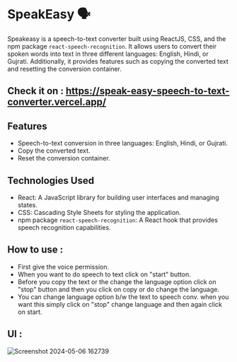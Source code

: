 # SpeakEasy 🗣️

Speakeasy is a speech-to-text converter built using ReactJS, CSS, and the npm package `react-speech-recognition`. It allows users to convert their spoken words into text in three different languages: English, Hindi, or Gujrati. Additionally, it provides features such as copying the converted text and resetting the conversion container.

## Check it on : https://speak-easy-speech-to-text-converter.vercel.app/

## Features

- Speech-to-text conversion in three languages: English, Hindi, or Gujrati.
- Copy the converted text.
- Reset the conversion container.

## Technologies Used

- React: A JavaScript library for building user interfaces and managing states.
- CSS: Cascading Style Sheets for styling the application.
- npm package `react-speech-recognition`: A React hook that provides speech recognition capabilities.

## How to use : 
- First give the voice permission.
- When you want to do speech to text click on "start" button.
- Before you copy the text or the change the language option click on "stop" button and then you click on copy or do change the language.
- You can change language option b/w the text to speech conv. when you want this simply click on "stop" change language and then again click on start.
  
## UI : 
![Screenshot 2024-05-06 162739](https://github.com/Darshanjasani73/SpeakEasy-SpeechToTextConverter/assets/167104440/f7573de6-d472-42d6-bcd6-a95eb17e535c)

